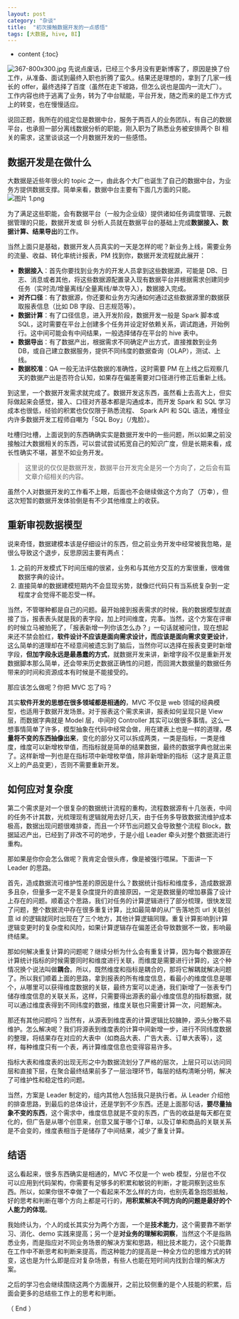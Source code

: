 ```yaml
---
layout: post
category: "杂谈"
title:  "初次接触数据开发的一点感悟"
tags: [大数据, hive, BI]
---
```


* content
{:toc}

![367-800x300.jpg](https://i.loli.net/2019/07/25/5d396d3f6d8ba42282.jpg)
先说点废话，已经三个多月没有更新博客了，原因是换了份工作，从准备、面试到最终入职也折腾了蛮久。结果还是理想的，拿到了几家一线长的 offer，最终选择了百度（虽然在走下坡路，但怎么说也是国内一流大厂）。工作内容也终于逃离了业务，转为了中台赋能，平台开发，随之而来的是工作方式上的转变，也在慢慢适应。

说回正题，我所在的组定位是数据中台，服务于两百人的业务团队，有自己的数据平台，也承担一部分离线数据分析的职能，刚入职为了熟悉业务被安排两个 BI 相关的需求，这里谈谈这一个月数据开发的一些感悟。





## 数据开发是在做什么

大数据是近些年很火的 topic 之一，由此各个大厂也诞生了自己的数据中台，为业务方提供数据支撑。简单来看，数据中台主要有下面几方面的只能。
![图片 1.png](https://i.loli.net/2019/07/25/5d3974ff3cdc988451.png)

为了满足这些职能，会有数据平台（一般为企业级）提供诸如任务调度管理、元数据管理的只能，数据开发或 BI 分析人员就在数据平台的基础上完成**数据接入、数据计算、结果导出**的工作。

当然上面只是基础，数据开发人员真实的一天是怎样的呢？新业务上线，需要业务的流量、收益、转化率统计报表，PM 找到你，数据开发流程就此展开：
- **数据接入**：首先你要找到业务方的开发人员拿到这些数据源，可能是 DB、日志、消息或者其他，将这些数据源配置录入现有数据平台并根据需求创建同步任务（实时流/增量离线/全量离线/单次导入），数据接入完成。
- **对齐口径**：有了数据源，你还要和业务方沟通如何通过这些数据源里的数据获取报表信息（比如 DB 字段、日志规范等）。
- **数据计算**：有了口径信息，进入开发阶段，数据开发一般是 Spark 脚本或 SQL，这时需要在平台上创建多个任务并设定好依赖关系，调试跑通，开始例行。这中间可能会有中间结果，一般选择储存在平台的 hive 表中。
- **数据导出**：有了数据产出，根据需求不同确定产出方式，直接推数到业务 DB，或自己建立数据服务，提供不同纬度的数据查询（OLAP），测试、上线。
- **数据校准**：QA 一般无法评估数据的准确性，这时需要 PM 在上线之后观察几天的数据产出是否符合认知，如果存在偏差需要对口径进行修正后重新上线。

到这里，一个数据开发需求就完成了。数据开发这东西，虽然看上去高大上，但实际做起来会感觉，接入、口径对齐基本都是沟通成本，而开发 Spark 和 SQL 学习成本也很低，经验的积累也仅仅限于熟悉流程、 Spark API 和 SQL 语法，难怪业内许多数据开发工程师自嘲为「SQL Boy」（/鬼脸）。

吐槽归吐槽，上面说到的东西确确实实是数据开发中的一些问题，所以如果之前没接触过大数据相关的东西，可以尝试尝试拓宽自己的知识广度，但是长期来看，成长性确实不堪，甚至不如业务开发。
> 这里说的仅仅是数据开发，数据平台开发完全是另一个方向了，之后会有篇文章介绍相关的内容。

虽然个人对数据开发的工作看不上眼，后面也不会继续做这个方向了（万幸），但这次短暂的数据开发体验倒是有不少其他维度上的收获。

## 重新审视数据模型
说来奇怪，数据建模本该是仔细设计的东西，但之前业务开发中经常被我忽略，是很么导致这个退步，反思原因主要有两点：
1. 之前的开发模式下时间压缩的很紧，业务和与其他方交互的方案很重，很难做数据字典的设计。
2. 直接简单的数据建模短期内不会显现劣势，就像烂代码只有当系统复杂到一定程度才会觉得不能忍受一样。

当然，不管哪种都是自己的问题。最开始接到报表需求的时候，我的数据模型就直接了当，报表表头就是我的表字段，加上时间维度，完事。当然，这个方案在评审的时候立马被拍死了，「报表新增一列你该怎么办？」一句话就被问住，现在想起来还不禁会脸红，**软件设计不应该是面向需求设计，而应该是面向需求变更设计**，这么简单的道理却在不经意间被遗忘到了脑后，当然你可以选择在报表变更时新增字段，**但加字段永远是最愚蠢的方式**，就数据开发来讲，新增字段不仅是重新开发数据脚本那么简单，还会带来历史数据正确性的问题，而回溯大数据量的数据任务带来的时间和资源成本有时候是不能接受的。

那应该怎么做呢？你把 MVC 忘了吗？

其实**软件开发的思想在很多领域都是相通的**，MVC 不仅是 web 领域的经典模型，也适用于数据开发场景。对于报表这个需求来讲，报表如何呈现只是 View 层，而数据字典就是 Model 层，中间的 Controller 其实可以做很多事情。这么一想事情简单了许多，模型抽象在代码中经常会做，用在建表上也是一样的道理，**尽量将不变的东西抽像出来**，变化的部分又可以拆成两类，一类是指标，一类是维度，维度可以新增枚举值，而指标就是简单的结果数据，最终的数据字典也就出来了。这样新增一列也是在指标项中新增枚举值，除非新增新的指标（这才是真正意义上的产品变更），否则不需要重新开发。

## 如何应对复杂度
第二个需求是对一个很复杂的数据统计流程的重构，流程数据源有十几张表，中间的任务不计其数，光梳理现有逻辑就用去好几天，由于任务多导致数据流维护成本极高，数据出现问题很难排查，而且一个环节出问题又会导致整个流程 Block，数据延迟产出，已经到了非改不可的地步，于是小组 Leader 牵头对整个数据流进行重构。

那如果是你你会怎么做呢？我肯定会很头疼，像是被强行喂屎。下面讲一下 Leader 的思路。

首先，造成数据流可维护性差的原因是什么？数据统计指标和维度多，造成数据源多且杂，但量多一定不是复杂度提升的直接原因，一定是数据量的增加暴露了设计上存在的问题。顺着这个思路，我们对任务的计算逻辑进行了部分梳理，很快发现了问题，整个数据流中存在很多重复计算，比如最简单的从广告落地页 url 关联创意 id 的逻辑就同时出现在了三个地方，其他计算逻辑同理。重复计算影响到计算逻辑变更时的复杂度和风险，如果计算逻辑存在偏差还会导致数据不一致，影响最终结果。

那如何解决重复计算的问题呢？继续分析为什么会有重复计算，因为每个数据源在计算统计指标的时候需要同时和维度进行关联，而维度是需要进行计算的，这个种情况换个说法叫做**耦合**。所以，既然维度和指标是耦合的，那将它解耦就解决问题了。所以我们顺着上面的思路，拿到报表的所有维度信息，看最小的维度信息是哪个，从哪里可以获得维度数据的关联，最终方案可以走通，我们新增了一张表专门储存维度信息的关联关系，这样，只需要得出源表的最小维度信息的指标数据，就可以通过维度表得到不同纬度的数据，维度关联也只需要计算一次，问题解决。

那还有其他问题吗？当然有，从源表到维度表的计算逻辑比较臃肿，源头分散不易维护。怎么解决呢？我们将源表到维度表的计算中间新增一步，进行不同纬度数据的整理，将结果存在对应的大表中（如商品大表、广告大表、订单大表等），这样，每种维度只有一个表，再计算维度信息也变得容易许多。

指标大表和维度表的出现无形之中为数据流划分了严格的层次，上层只可以访问同层和直接下层，在聚合最终结果前多了一层治理环节，每层的结构清晰分明，解决了可维护性和稳定性的问题。

当然，方案是 Leader 制定的，组内其他人包括我只是执行者。从 Leader 介绍他的排查思路，到最后的总体设计，还是学到不少东西。还是上面那句话，**要尽量抽象不变的东西**，这个需求中，维度信息就是不变的东西，广告的收益是每天都在变化的，但广告是从哪个创意来，创意又属于哪个订单，以及订单和商品的关联关系是不会变的，维度表相当于是储存了中间结果，减少了重复计算。

## 结语
这么看起来，很多东西确实是相通的，MVC 不仅是一个 web 模型，分层也不仅可以应用到代码架构，你需要有足够多的积累和敏锐的判断，才能洞察到这些东西。所以，如果你很不幸做了一个看起来不怎么样的方向，也别先着急抱怨抵触，好的思考和判断在哪个方向上都是可行的，**用积累解决不同方向的问题是最好的个人能力的体现**。

我始终认为，个人的成长其实分为两个方面，一个是**技术能力**，这个需要靠不断学习、消化、demo 实践来提高；另一个是**对业务的理解和洞察**，当然这个不是指熟悉业务，而是指应对不同业务场景的解决方案和思路，相比技术能力，这个只能靠在工作中不断思考和判断来提高，而这种能力的提高是一种全方位的思维方式的转变，这也是为什么即是应对复杂场景，有些人也能在短时间内找到合理的解决方案。

之后的学习也会继续围绕这两个方面展开，之前比较侧重的是个人技能的积累，后面会更多的总结些工作上的思考和判断。

（ End ）

